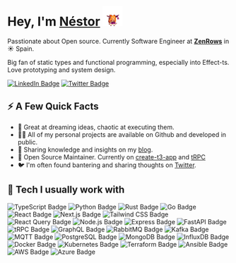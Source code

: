 <h1>Hey, I'm <a href="https://nstlopez.com/">Néstor</a> <img src="./static/suica.gif" height="45" /></h1>
<p>Passtionate about Open source. Currently Software Engineer at <strong><a href="https://www.zenrows.com/">ZenRows</a></strong> in ☀️ Spain.</p>
<p>Big fan of static types and functional programming, especially into Effect-ts. Love prototyping and system design.</p>
<p>
<a href="https://www.linkedin.com/in/nstlopez/"><img src="https://img.shields.io/badge/-@Nstlopez-0077B5?style=for-the-badge&labelColor=0077B5&logo=LinkedIn&link=https://www.linkedin.com/in/nstlopez/" alt="LinkedIn Badge"></a>
<a href="https://twitter.com/nstlopez"><img src="https://img.shields.io/badge/-@Nstlopez-34b9ea?style=for-the-badge&labelColor=34b9ea&logo=Twitter&logoColor=white&link=https://twitter.com/nstlopez" alt="Twitter Badge"></a></p>
<h2>⚡️ A Few Quick Facts</h2>
<ul>
<li>🚀 Great at dreaming ideas, chaotic at executing them.</li>
<li>👨‍💻 All of my personal projects are available on Github and developed in public.</li>
<li>📝 Sharing knowledge and insights on my <a href="https://nstlopez.com">blog</a>.</li>
<li>🤝 Open Source Maintainer. Currently on <a href="https://www.github.com/t3-oss/create-t3-app">create-t3-app</a> and <a href="https://www.github.com/trpc/trpc">tRPC</a></li>
<li>🐦 I'm often found bantering and sharing thoughts on <a href="https://twitter.com/nstlopez">Twitter</a>.</li>
</ul>
<h2>🚀 Tech I usually work with</h2>
<p align="left">
    <img src="https://img.shields.io/badge/TypeScript-007ACC?style=for-the-badge&logo=typescript&logoColor=white" alt="TypeScript Badge">
    <img src="https://img.shields.io/badge/Python-3776AB?style=for-the-badge&logo=python&logoColor=white" alt="Python Badge">
    <img src="https://img.shields.io/badge/Rust-black?style=for-the-badge&logo=rust&logoColor=white" alt="Rust Badge">
    <img src="https://img.shields.io/badge/Go-00ADD8?style=for-the-badge&logo=go&logoColor=white" alt="Go Badge">
    <img src="https://img.shields.io/badge/React-20232A?style=for-the-badge&logo=react&logoColor=61DAFB" alt="React Badge">
    <img src="https://img.shields.io/badge/Next.js-000000?style=for-the-badge&logo=nextdotjs&logoColor=white" alt="Next.js Badge">
    <img src="https://img.shields.io/badge/Tailwind_CSS-38B2AC?style=for-the-badge&logo=tailwind-css&logoColor=white" alt="Tailwind CSS Badge">
    <img src="https://img.shields.io/badge/React_Query-FF4154?style=for-the-badge&logo=reactquery&logoColor=white" alt="React Query Badge">
    <img src="https://img.shields.io/badge/Node.js-339933?style=for-the-badge&logo=nodedotjs&logoColor=white" alt="Node.js Badge">
    <img src="https://img.shields.io/badge/Express-000000?style=for-the-badge&logo=express&logoColor=white" alt="Express Badge">
    <img src="https://img.shields.io/badge/FastAPI-005571?style=for-the-badge&logo=fastapi" alt="FastAPI Badge">
    <img src="https://img.shields.io/badge/-tRPC-black?style=for-the-badge&logo=tRPC" alt="tRPC Badge">
    <img src="https://img.shields.io/badge/GraphQL-E10098?style=for-the-badge&logo=graphql&logoColor=white" alt="GraphQL Badge">
    <img src="https://img.shields.io/badge/RabbitMQ-FF6600?style=for-the-badge&logo=rabbitmq&logoColor=white" alt="RabbitMQ Badge">
    <img src="https://img.shields.io/badge/Kafka-231F20?style=for-the-badge&logo=apachekafka&logoColor=white" alt="Kafka Badge">
    <img src="https://img.shields.io/badge/MQTT-3C5280?style=for-the-badge&logo=mqtt&logoColor=white" alt="MQTT Badge">
    <img src="https://img.shields.io/badge/PostgreSQL-316192?style=for-the-badge&logo=postgresql&logoColor=white" alt="PostgreSQL Badge">
    <img src="https://img.shields.io/badge/MongoDB-4EA94B?style=for-the-badge&logo=mongodb&logoColor=white" alt="MongoDB Badge">
    <img src="https://img.shields.io/badge/InfluxDB-22ADF6?style=for-the-badge&logo=influxdb&logoColor=white" alt="InfluxDB Badge">
    <img src="https://img.shields.io/badge/Docker-2CA5E0?style=for-the-badge&logo=docker&logoColor=white" alt="Docker Badge">
    <img src="https://img.shields.io/badge/kubernetes-326ce5.svg?&style=for-the-badge&logo=kubernetes&logoColor=white" alt="Kubernetes Badge">
    <img src="https://img.shields.io/badge/Terraform-7B42BC?style=for-the-badge&logo=terraform&logoColor=white" alt="Terraform Badge">
    <img src="https://img.shields.io/badge/Ansible-EE0000?style=for-the-badge&logo=ansible&logoColor=white" alt="Ansible Badge">
    <img src="https://img.shields.io/badge/Amazon_AWS-FF9900?style=for-the-badge&logo=amazonaws&logoColor=white" alt="AWS Badge">
    <img src="https://img.shields.io/badge/Azure-0089D6?style=for-the-badge&logo=microsoftazure&logoColor=white" alt="Azure Badge">
</p>
